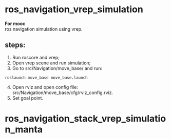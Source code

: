 # ros_navigation_vrep_simulation
**For mooc**  
ros navigation simulation using vrep.  
## steps:  
1. Run roscore and vrep;  
2. Open vrep scene and run simulation;  
3. Go to src/Navigation/move_base/ and run:  
~~~
roslaunch move_base move_base.launch
~~~
4. Open rviz and open config file: src/Navigation/move_base/cfg/rviz_config.rviz.  
5. Set goal point.
# ros_navigation_stack_vrep_simulation_manta
